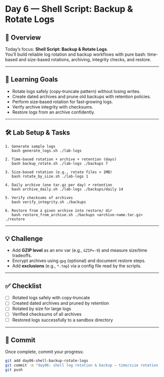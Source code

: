 # Day 6 — Shell Script: Backup & Rotate Logs

## 📖 Overview
Today’s focus: **Shell Script: Backup & Rotate Logs**.  
You’ll build reliable log rotation and backup workflows with pure bash: time-based and size-based rotations, archiving, integrity checks, and restore.

---

## 🎯 Learning Goals
- Rotate logs safely (copy‑truncate pattern) without losing writes.
- Create dated archives and prune old backups with retention policies.
- Perform size‑based rotation for fast‑growing logs.
- Verify archive integrity with checksums.
- Restore logs from an archive confidently.

---

## 🛠️ Lab Setup & Tasks

```text
1. Generate sample logs
   bash generate_logs.sh ./lab-logs

2. Time-based rotation + archive + retention (days)
   bash backup_rotate.sh ./lab-logs ./backups 7

3. Size-based rotation (e.g., rotate files > 1MB)
   bash rotate_by_size.sh ./lab-logs 1

4. Daily archive (one tar.gz per day) + retention
   bash archive_daily.sh ./lab-logs ./backups/daily 14

5. Verify checksums of archives
   bash verify_integrity.sh ./backups

6. Restore from a given archive into restore/ dir
   bash restore_from_archive.sh ./backups <archive-name.tar.gz> ./restore
```

---

## 💡 Challenge
- Add **GZIP level** as an env var (e.g., `GZIP=-9`) and measure size/time tradeoffs.  
- Encrypt archives using `gpg` (optional) and document restore steps.  
- Add **exclusions** (e.g., `*.tmp`) via a config file read by the scripts.  

---

## ✅ Checklist
- [ ] Rotated logs safely with copy‑truncate  
- [ ] Created dated archives and pruned by retention  
- [ ] Rotated by size for large logs  
- [ ] Verified checksums of all archives  
- [ ] Restored logs successfully to a sandbox directory  

---

## 📌 Commit
Once complete, commit your progress:
```bash
git add day06-shell-backup-rotate-logs
git commit -m "day06: shell log rotation & backup — time/size rotation, archive, retention, verify, restore"
git push
```
